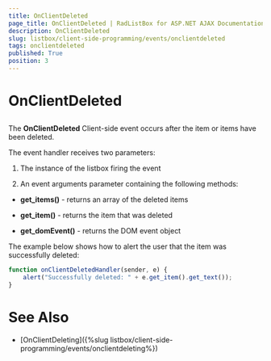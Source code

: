 ```yaml
---
title: OnClientDeleted
page_title: OnClientDeleted | RadListBox for ASP.NET AJAX Documentation
description: OnClientDeleted
slug: listbox/client-side-programming/events/onclientdeleted
tags: onclientdeleted
published: True
position: 3
---
```


# OnClientDeleted

## 

The **OnClientDeleted** Client-side event occurs after the item or items have been deleted.

The event handler receives two parameters:

1. The instance of the listbox firing the event

2. An event arguments parameter containing the following methods:

* **get_items()** - returns an array of the deleted items

* **get_item()** - returns the item that was deleted

* **get_domEvent()** - returns the DOM event object

The example below shows how to alert the user that the item was successfully deleted:

````JavaScript	
function onClientDeletedHandler(sender, e) {
	alert("Successfully deleted: " + e.get_item().get_text());
}				
````

# See Also

 * [OnClientDeleting]({%slug listbox/client-side-programming/events/onclientdeleting%})
